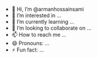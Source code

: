 - 👋 Hi, I’m @armanhossainsami
- 👀 I’m interested in ...
- 🌱 I’m currently learning ...
- 💞️ I’m looking to collaborate on ...
- 📫 How to reach me ...
- 😄 Pronouns: ...
- ⚡ Fun fact: ...

<!---
armanhossainsami/armanhossainsami is a ✨ special ✨ repository because its `README.md` (this file) appears on your GitHub profile.
You can click the Preview link to take a look at your changes.
--->
